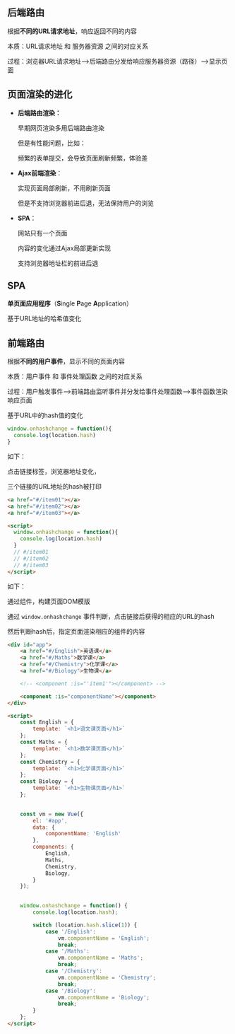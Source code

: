 ## 后端路由

根据**不同的URL请求地址**，响应返回不同的内容

本质：URL请求地址 和 服务器资源 之间的对应关系

过程：浏览器URL请求地址——>后端路由分发给响应服务器资源（路径）——>显示页面



## 页面渲染的进化

- **后端路由渲染：**

  早期网页渲染多用后端路由渲染

  但是有性能问题，比如：

  频繁的表单提交，会导致页面刷新频繁，体验差

- **Ajax前端渲染**：

  实现页面局部刷新，不用刷新页面

  但是不支持浏览器前进后退，无法保持用户的浏览

- **SPA**：

  网站只有一个页面

  内容的变化通过Ajax局部更新实现

  支持浏览器地址栏的前进后退

  

## SPA 

**单页面应用程序**（**S**ingle **P**age **A**pplication）

基于URL地址的哈希值变化



## 前端路由

根据**不同的用户事件**，显示不同的页面内容

本质：用户事件 和 事件处理函数 之间的对应关系

过程：用户触发事件——>前端路由监听事件并分发给事件处理函数——>事件函数渲染响应页面



基于URL中的hash值的变化

```js
window.onhashchange = function(){
  console.log(location.hash)
}
```

如下：

点击链接标签，浏览器地址变化，

三个链接的URL地址的hash被打印

```html
<a href="#/item01"></a>
<a href="#/item02"></a>
<a href="#/item03"></a>

<script>
  window.onhashchange = function(){
    console.log(location.hash)
  }
  // #/item01
  // #/item02
  // #/item03
</script>
```

如下：

通过组件，构建页面DOM模版

通过 `window.onhashchange` 事件判断，点击链接后获得的相应的URL的hash

然后判断hash后，指定页面渲染相应的组件的内容

```html
<div id="app">
    <a href="#/English">英语课</a>
    <a href="#/Maths">数学课</a>
    <a href="#/Chemistry">化学课</a>
    <a href="#/Biology">生物课</a>

    <!-- <component :is="'item1'"></component> -->

    <component :is="componentName"></component>
</div>

<script>
    const English = {
        template: `<h1>语文课页面</h1>`
    };
    const Maths = {
        template: `<h1>数学课页面</h1>`
    };
    const Chemistry = {
        template: `<h1>化学课页面</h1>`
    };
    const Biology = {
        template: `<h1>生物课页面</h1>`
    };

  
    const vm = new Vue({
        el: '#app',
        data: {
            componentName: 'English'
        },
        components: {
            English,
            Maths,
            Chemistry,
            Biology,
        }
    });

  
    window.onhashchange = function() {
        console.log(location.hash);

        switch (location.hash.slice(1)) {
            case '/English':
                vm.componentName = 'English';
                break;
            case '/Maths':
                vm.componentName = 'Maths';
                break;
            case '/Chemistry':
                vm.componentName = 'Chemistry';
                break;
            case '/Biology':
                vm.componentName = 'Biology';
                break;
        }
    };
</script>
```
